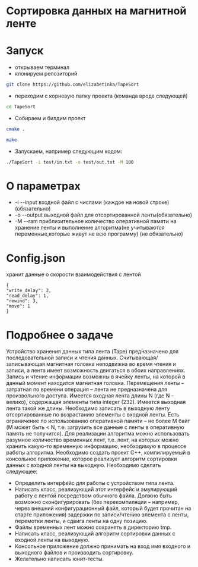 # Сортировка данных на магнитной ленте
# Запуск
- открываем терминал
- клонируем репозиторий
```bash
git clone https://github.com/elizabetinka/TapeSort
```
- переходим с корневую папку проекта (команда вроде следующей)
```bash
cd TapeSort
```
- Собираем и билдим проект
```bash
cmake .
```
```bash
make
```
- Запускаем, например следующим кодом:
```bash
./TapeSort -i test/in.txt -o test/out.txt -M 100
```

# О параметрах
- -i --input входной файл с числами (каждое на новой строке)(обязательно)
- -o --output выходной файл для отсортированной ленты(обязательно)
- -M --ram приблизительное количество оперативной памяти на хранение ленты и выполнение алгоритма(не учитываются переменные,которые живут не всю программу) (не обязательно)

# Config.json
хранит данные о скорости взаимодействия с лентой
```
{
"write_delay": 2,
"read_delay": 1,
"rewind": 3,
"move": 1
}
```

# Подробнее о задаче
Устройство хранения данных типа лента (Tape) предназначено для последовательной записи и чтения данных. Считывающая/записывающая магнитная головка неподвижна во время чтения и записи, а лента имеет возможность двигаться в обоих направлениях. Запись и чтение информации возможны в ячейку ленты, на которой в данный момент находится магнитная головка. Перемещения ленты – затратная по времени операция – лента не предназначена для произвольного доступа.
Имеется входная лента длины N (где N – велико), содержащая элементы типа integer (232). Имеется выходная лента такой же длины. Необходимо записать в выходную ленту отсортированные по возрастанию элементы с входной ленты. Есть ограничение по использованию оперативной памяти – не более M байт (M может быть < N, т.е. загрузить все данные с ленты в оперативную память не получится). Для реализации алгоритма можно использовать разумное количество временных лент, т.е. лент, на которых можно хранить какую-то временную информацию, необходимую в процессе работы алгоритма.
Необходимо создать проект С++, компилируемый в консольное приложение, которое реализует алгоритм сортировки данных с входной ленты на выходную. Необходимо сделать следующее:

- Определить интерфейс для работы с устройством типа лента.
- Написать класс, реализующий этот интерфейс и эмулирующий работу с лентой посредством обычного файла. Должно быть возможно сконфигурировать (без
перекомпиляции – например, через внешний конфигурационный файл, который будет прочитан на старте приложения) задержки по записи/чтению элемента с ленты, перемотки ленты, и сдвига ленты на одну позицию.
- Файлы временных лент можно сохранять в директорию tmp.
- Написать класс, реализующий алгоритм сортировки данных с входной ленты на выходную.
- Консольное приложение должно принимать на вход имя входного и выходного файлов и
производить сортировку.
- Желательно написать юнит-тесты.